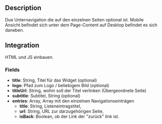 ## Description

Due Unternavigation die auf den einzelnen Seiten optional ist. Mobile Ansicht befindet sich unter dem Page-Content auf Desktop befindet es sich daneben.

## Integration

HTML und JS einbauen. 

### Fields

* **title**: String, Titel für das Widget (optional)
* **logo**: Pfad zum Logo / beliebigem Bild (optional)
* **titleUrl**: String, wohin soll der Titel verlinken (Übergeordnete Seite)
* **subtitle**: Subtitel, String (optional)
* **entries**: Array, Array mit den einzelnen Navigationseinträgen
	* **title**: String, Listeneintragstitel,
	* **url**: String, URL zur darzugehörigen Seite,
	* **isBack**: Boolean, ob der Link der "zurück" link ist. 
